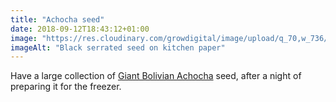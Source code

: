 ```yaml
---
title: "Achocha seed"
date: 2018-09-12T18:43:12+01:00
image: "https://res.cloudinary.com/growdigital/image/upload/q_70,w_736/v1544351791/achocha-43730967665.jpg"
imageAlt: "Black serrated seed on kitchen paper"
---
```


Have a large collection of [Giant Bolivian Achocha](http://www.realseeds.co.uk/cucumberrelatives.html) seed, after a night of preparing it for the freezer.
